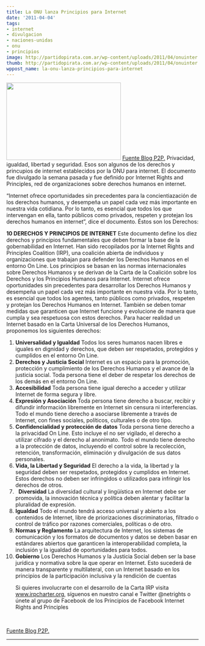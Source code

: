 ```yaml
---
title: La ONU lanza Principios para Internet
date: '2011-04-04'
tags:
- internet
- divulgacion
- naciones-unidas
- onu
- principios
image: http://partidopirata.com.ar/wp-content/uploads/2011/04/onuinter.jpg
thumb: http://partidopirata.com.ar/wp-content/uploads/2011/04/onuinter.jpg
wppost_name: la-onu-lanza-principios-para-internet
---
```


<a href="http://partidopirata.com.ar/wp-content/uploads/2011/04/onuinter.jpg"><img class="aligncenter size-medium wp-image-673" title="onuinter" src="http://partidopirata.com.ar/wp-content/uploads/2011/04/onuinter-300x203.jpg" alt="" width="300" height="203" /></a>
<a href="http://blogs.estadao.com.br/link/onu-lanca-principios-para-a-internet/" target="_blank">Fuente Blog P2P.</a>
Privacidad, igualdad, libertad y seguridad. Esos son algunos de los derechos y princupios de internet establecidos por la ONU para internet. El documento fue divulgado la semana pasada y fue definido por Internet Rights and Principles, red de organizaciones sobre derechos humanos en internet.

“Internet ofrece oportunidades sin precedentes para la concientiazación de los derechos humanos, y desempeña un papel cada vez más importante en nuestra vida cotidiana. Por lo tanto,  es esencial que todos los que intervengan en ella, tanto públicos como privados, respeten y protejan los derechos humanos en internet”, dice el documento.
Éstos son los Derechos:

<b>10 DERECHOS Y PRINCIPIOS DE INTERNET</b>
Este documento define los diez derechos y principios fundamentales que deben formar la base de la gobernabilidad en Internet. Han sido recopilados por la Internet Rights and Principles Coalition (IRP), una
coalición abierta de individuos y organizaciones que trabajan para defender los Derechos Humanos en
el entorno On Line. Los principios se basan en las normas internacionales sobre Derechos Humanos y
se derivan de la Carta de la Coalición sobre los Derechos y los Principios Humanos para Internet.
Internet ofrece oportunidades sin precedentes para desarrollar los Derechos Humanos y desempeña un
papel cada vez más importante en nuestra vida. Por lo tanto, es esencial que todos los agentes, tanto
públicos como privados, respeten y protejan los Derechos Humanos en Internet. También se deben
tomar medidas que garanticen que Internet funcione y evolucione de manera que cumpla y sea
respetuosa con estos derechos. Para hacer realidad un Internet basado en la Carta Universal de los
Derechos Humanos, proponemos los siguientes derechos:
<ol>
<li> <b>Universalidad y Igualdad</b>
Todos los seres humanos nacen libres e iguales en dignidad y derechos, que deben ser respetados,
protegidos y cumplidos en el entorno On Line.</li>
<li> <b>Derechos y Justicia Social</b>
Internet es un espacio para la promoción, protección y cumplimiento de los Derechos Humanos y el
avance de la justicia social. Toda persona tiene el deber de respetar los derechos de los demás en el
entorno On Line.</li>
<li> <b>Accesibilidad</b>
Toda persona tiene igual derecho a acceder y utilizar Internet de forma segura y libre.</li>
<li> <b>Expresión y Asociación</b>
Toda persona tiene derecho a buscar, recibir y difundir información libremente en Internet sin censura
ni interferencias. Todo el mundo tiene derecho a asociarse libremente a través de Internet, con fines
sociales, políticos, culturales o de otro tipo.</li>
<li> <b>Confidencialidad y protección de datos</b>
Toda persona tiene derecho a la privacidad On Line. Esto incluye el no ser vigilado, el derecho a
utilizar cifrado y el derecho al anonimato. Todo el mundo tiene derecho a la protección de datos,
incluyendo el control sobre la recolección, retención, transformación, eliminación y divulgación de sus
datos personales.</li>
<li> <b>Vida, la Libertad y Seguridad</b>
El derecho a la vida, la libertad y la seguridad deben ser respetados, protegidos y cumplidos en Internet.
Estos derechos no deben ser infringidos o utilizados para infringir los derechos de otros.</li>
<li>&nbsp; <b>Diversidad</b>
La diversidad cultural y lingüística en Internet debe ser promovida, la innovación técnica y política
deben alentar y facilitar la pluralidad de expresión.</li>
<li> <b>Igualdad</b>
Todo el mundo tendrá acceso universal y abierto a los contenidos de Internet, libre de priorizaciones
discriminatorias, filtrado o control de tráfico por razones comerciales, políticas o de otro.</li>
<li> <b>Normas y Reglamento</b>
La arquitectura de Internet, los sistemas de comunicación y los formatos de documentos y datos se
deben basar en estándares abiertos que garanticen la interoperabilidad completa, la inclusión y la
igualdad de oportunidades para todos.</li>
<li> <b>Gobierno</b>
Los Derechos Humanos y la Justicia Social deben ser la base jurídica y normativa sobre la que operar
en Internet. Esto sucederá de manera transparente y multilateral, con un Internet basado en los
principios de la participación inclusiva y la rendición de cuentas</li>
</ol>

<ol>Si quieres involucrarte con el desarrollo de la Carta IRP visita <a href="http://www.irpcharter.org/" target="_blank">www.irpcharter.org</a>, síguenos en nuestro canal e Twitter @netrights o únete al grupo de Facebook de los Principios de Facebook Internet Rights and Principles</ol>
<ol>&nbsp;</ol>
<a href="http://blogs.estadao.com.br/link/onu-lanca-principios-para-a-internet/" target="_blank">Fuente Blog P2P.</a>

<hr />

